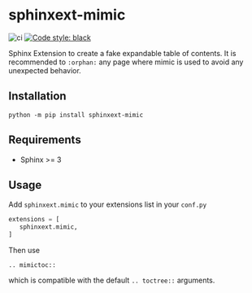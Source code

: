 # sphinxext-mimic
![ci](https://github.com/wpilibsuite/sphinxext-mimic/workflows/ci/badge.svg)
[![Code style: black](https://img.shields.io/badge/code%20style-black-000000.svg)](https://github.com/psf/black)

Sphinx Extension to create a fake expandable table of contents. It is recommended to `:orphan:` any page where mimic is used to avoid any unexpected behavior.

## Installation

`python -m pip install sphinxext-mimic`

## Requirements

- Sphinx >= 3

## Usage
Add `sphinxext.mimic` to your extensions list in your `conf.py`

```python
extensions = [
   sphinxext.mimic,
]
```

Then use

```
.. mimictoc::
```

which is compatible with the default `.. toctree::` arguments.
